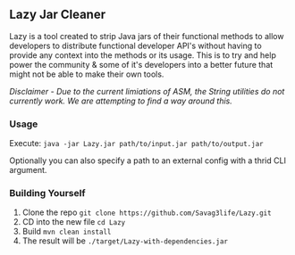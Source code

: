 ## Lazy Jar Cleaner
Lazy is a tool created to strip Java jars of their functional methods to allow developers to distribute functional developer API's without having to provide any context into the methods or its usage. This is to try and help power the community & some of it's developers into a better future that might not be able to make their own tools.

*Disclaimer - Due to the current limiations of ASM, the String utilities do not currently work. We are attempting to find a way around this.*

### Usage
Execute: `java -jar Lazy.jar path/to/input.jar path/to/output.jar`

Optionally you can also specify a path to an external config with a thrid CLI argument.

### Building Yourself

1. Clone the repo `git clone https://github.com/Savag3life/Lazy.git`
2. CD into the new file `cd Lazy`
3. Build `mvn clean install`
4. The result will be `./target/Lazy-with-dependencies.jar`

